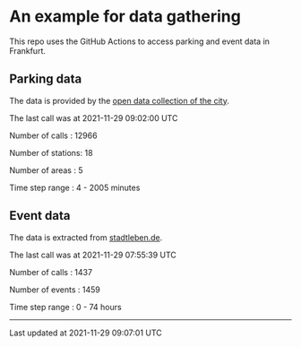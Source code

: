 # An example for data gathering

This repo uses the GitHub Actions to access parking and event data in Frankfurt.

## Parking data
The data is provided by the [open data collection of the city](https://www.offenedaten.frankfurt.de/).

The last call was at 2021-11-29 09:02:00 UTC

Number of calls   : 12966

Number of stations:    18

Number of areas   :     5

Time step range   :     4 -  2005 minutes


## Event data
The data is extracted from [stadtleben.de](https://stadtleben.de/frankfurt/).

The last call was at 2021-11-29 07:55:39 UTC

Number of calls   : 1437

Number of events  : 1459

Time step range   :    0 -   74 hours


----

Last updated at 2021-11-29 09:07:01 UTC
